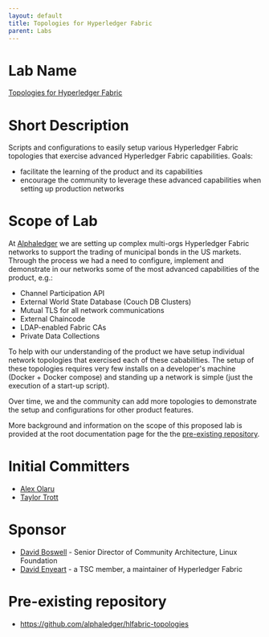 ```yaml
---
layout: default
title: Topologies for Hyperledger Fabric
parent: Labs
---
```

# Lab Name
[Topologies for Hyperledger Fabric](https://github.com/hyperledger-labs/fabric-topologies)

# Short Description
Scripts and configurations to easily setup various Hyperledger Fabric topologies that exercise advanced Hyperledger Fabric capabilities. Goals:
- facilitate the learning of the product and its capabilities
- encourage the community to leverage these advanced capabilities when setting up production networks

# Scope of Lab

At [Alphaledger](https://www.alphaledger.com/) we are setting up complex multi-orgs Hyperledger Fabric networks to support the trading of municipal bonds in the US markets. Through the process we had a need to configure, implement and demonstrate in our networks some of the most advanced capabilities of the product, e.g.:

 - Channel Participation API
 - External World State Database (Couch DB Clusters)
 - Mutual TLS for all network communications
 - External Chaincode
 - LDAP-enabled Fabric CAs
 - Private Data Collections

To help with our understanding of the product we have setup individual network topologies that exercised each of these cababilities. The setup of these topologies requires very few installs on a developer's machine (Docker + Docker compose) and standing up a network is simple (just the execution of a start-up script).

Over time, we and the community can add more topologies to demonstrate the setup and configurations for other product features. 

More background and information on the scope of this proposed lab is provided at the root documentation page for the the [pre-existing repository](https://github.com/alphaledger/hlfabric-topologies).

# Initial Committers
- [Alex Olaru](https://github.com/alexolaruhf)
- [Taylor Trott](https://github.com/Enchilada3687)

# Sponsor
- [David Boswell](dboswell@linuxfoundation.org) - Senior Director of Community Architecture, Linux Foundation
- [David Enyeart](enyeart@us.ibm.com) - a TSC member, a maintainer of Hyperledger Fabric

# Pre-existing repository
- https://github.com/alphaledger/hlfabric-topologies
